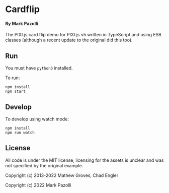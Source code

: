 # Cardflip

#### By Mark Pazolli

The PIXI.js card flip demo for PIXI.js v5 written in TypeScript and 
using ES6 classes (although a recent update to the original did 
this too).

## Run

You must have `python3` installed.

To run:

```
npm install
npm start
```

## Develop

To develop using watch mode:

```
npm install
npm run watch
```

## License

All code is under the MIT license, licensing for the assets is 
unclear and was not specified by the original example.

Copyright (c) 2013-2022 Mathew Groves, Chad Engler

Copyright (c) 2022 Mark Pazolli
